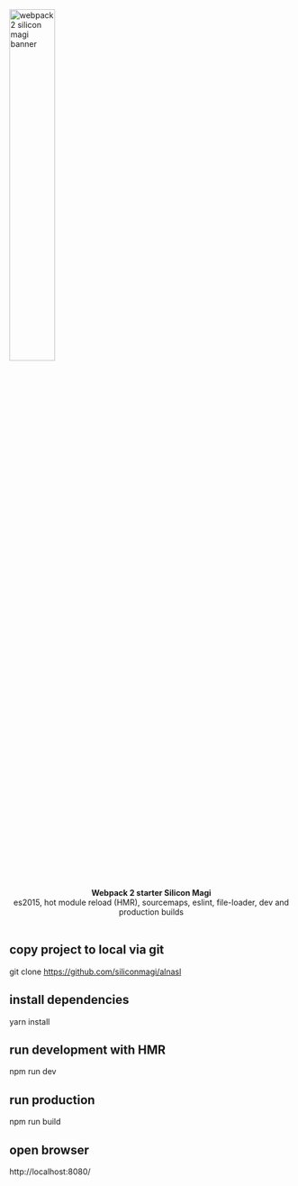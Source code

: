 <img src="https://cdn.rawgit.com/siliconmagi/pictures/master/proto-min.svg" alt="webpack 2 silicon magi banner" align="center" width="40%" />
<br />
<div align="center"><strong>Webpack 2 starter Silicon Magi</strong></div>
<div align="center">es2015, hot module reload (HMR), sourcemaps, eslint, file-loader, dev and production builds</div>
<br />

## copy project to local via git
git clone https://github.com/siliconmagi/alnasl

## install dependencies
yarn install

## run development with HMR
npm run dev

## run production
npm run build

## open browser
http://localhost:8080/



